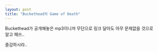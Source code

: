 ```yaml
---
layout: post
title: "Buckethead의 Game of Death"
---
```


Buckethead가 공개해놓은 mp3이니까 무단으로 링크 달아도 아무 문제없을 것으로 알고 패쓰..

즐감하시라..


